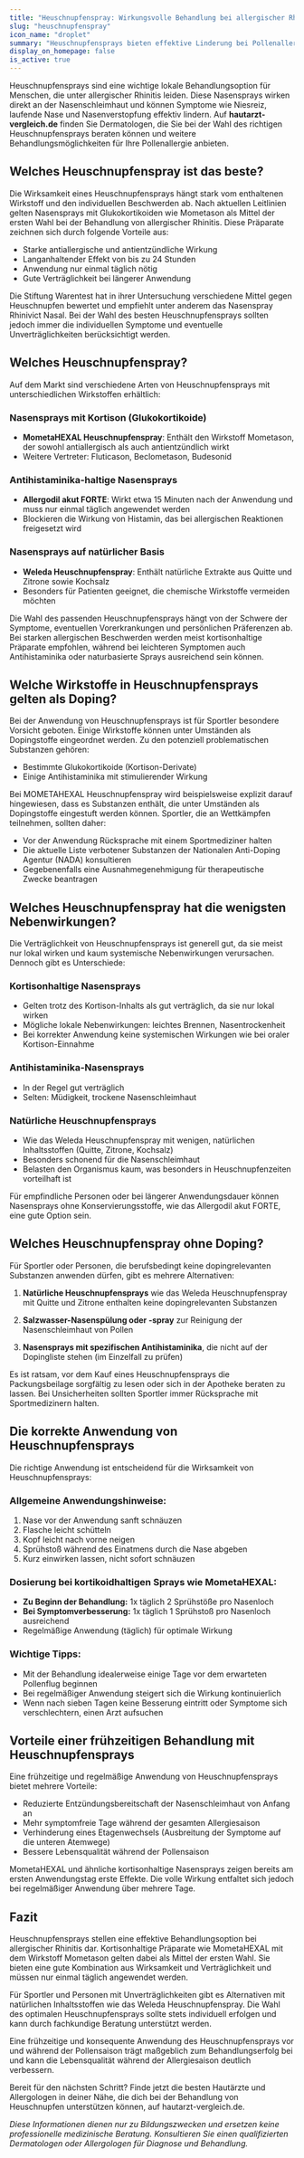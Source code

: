 ```yaml
---
title: "Heuschnupfenspray: Wirkungsvolle Behandlung bei allergischer Rhinitis"
slug: "heuschnupfenspray"
icon_name: "droplet"
summary: "Heuschnupfensprays bieten effektive Linderung bei Pollenallergien mit unterschiedlichen Wirkstoffen und Anwendungsempfehlungen für optimale Symptomkontrolle."
display_on_homepage: false
is_active: true
---
```


Heuschnupfensprays sind eine wichtige lokale Behandlungsoption für Menschen, die unter allergischer Rhinitis leiden. Diese Nasensprays wirken direkt an der Nasenschleimhaut und können Symptome wie Niesreiz, laufende Nase und Nasenverstopfung effektiv lindern. Auf **hautarzt-vergleich.de** finden Sie Dermatologen, die Sie bei der Wahl des richtigen Heuschnupfensprays beraten können und weitere Behandlungsmöglichkeiten für Ihre Pollenallergie anbieten.

## Welches Heuschnupfenspray ist das beste?

Die Wirksamkeit eines Heuschnupfensprays hängt stark vom enthaltenen Wirkstoff und den individuellen Beschwerden ab. Nach aktuellen Leitlinien gelten Nasensprays mit Glukokortikoiden wie Mometason als Mittel der ersten Wahl bei der Behandlung von allergischer Rhinitis. Diese Präparate zeichnen sich durch folgende Vorteile aus:

- Starke antiallergische und antientzündliche Wirkung
- Langanhaltender Effekt von bis zu 24 Stunden
- Anwendung nur einmal täglich nötig
- Gute Verträglichkeit bei längerer Anwendung

Die Stiftung Warentest hat in ihrer Untersuchung verschiedene Mittel gegen Heuschnupfen bewertet und empfiehlt unter anderem das Nasenspray Rhinivict Nasal. Bei der Wahl des besten Heuschnupfensprays sollten jedoch immer die individuellen Symptome und eventuelle Unverträglichkeiten berücksichtigt werden.

## Welches Heuschnupfenspray?

Auf dem Markt sind verschiedene Arten von Heuschnupfensprays mit unterschiedlichen Wirkstoffen erhältlich:

### Nasensprays mit Kortison (Glukokortikoide)

- **MometaHEXAL Heuschnupfenspray**: Enthält den Wirkstoff Mometason, der sowohl antiallergisch als auch antientzündlich wirkt
- Weitere Vertreter: Fluticason, Beclometason, Budesonid

### Antihistaminika-haltige Nasensprays

- **Allergodil akut FORTE**: Wirkt etwa 15 Minuten nach der Anwendung und muss nur einmal täglich angewendet werden
- Blockieren die Wirkung von Histamin, das bei allergischen Reaktionen freigesetzt wird

### Nasensprays auf natürlicher Basis

- **Weleda Heuschnupfenspray**: Enthält natürliche Extrakte aus Quitte und Zitrone sowie Kochsalz
- Besonders für Patienten geeignet, die chemische Wirkstoffe vermeiden möchten

Die Wahl des passenden Heuschnupfensprays hängt von der Schwere der Symptome, eventuellen Vorerkrankungen und persönlichen Präferenzen ab. Bei starken allergischen Beschwerden werden meist kortisonhaltige Präparate empfohlen, während bei leichteren Symptomen auch Antihistaminika oder naturbasierte Sprays ausreichend sein können.

## Welche Wirkstoffe in Heuschnupfensprays gelten als Doping?

Bei der Anwendung von Heuschnupfensprays ist für Sportler besondere Vorsicht geboten. Einige Wirkstoffe können unter Umständen als Dopingstoffe eingeordnet werden. Zu den potenziell problematischen Substanzen gehören:

- Bestimmte Glukokortikoide (Kortison-Derivate)
- Einige Antihistaminika mit stimulierender Wirkung

Bei MOMETAHEXAL Heuschnupfenspray wird beispielsweise explizit darauf hingewiesen, dass es Substanzen enthält, die unter Umständen als Dopingstoffe eingestuft werden können. Sportler, die an Wettkämpfen teilnehmen, sollten daher:

- Vor der Anwendung Rücksprache mit einem Sportmediziner halten
- Die aktuelle Liste verbotener Substanzen der Nationalen Anti-Doping Agentur (NADA) konsultieren
- Gegebenenfalls eine Ausnahmegenehmigung für therapeutische Zwecke beantragen

## Welches Heuschnupfenspray hat die wenigsten Nebenwirkungen?

Die Verträglichkeit von Heuschnupfensprays ist generell gut, da sie meist nur lokal wirken und kaum systemische Nebenwirkungen verursachen. Dennoch gibt es Unterschiede:

### Kortisonhaltige Nasensprays
- Gelten trotz des Kortison-Inhalts als gut verträglich, da sie nur lokal wirken
- Mögliche lokale Nebenwirkungen: leichtes Brennen, Nasentrockenheit
- Bei korrekter Anwendung keine systemischen Wirkungen wie bei oraler Kortison-Einnahme

### Antihistaminika-Nasensprays
- In der Regel gut verträglich
- Selten: Müdigkeit, trockene Nasenschleimhaut

### Natürliche Heuschnupfensprays
- Wie das Weleda Heuschnupfenspray mit wenigen, natürlichen Inhaltsstoffen (Quitte, Zitrone, Kochsalz)
- Besonders schonend für die Nasenschleimhaut
- Belasten den Organismus kaum, was besonders in Heuschnupfenzeiten vorteilhaft ist

Für empfindliche Personen oder bei längerer Anwendungsdauer können Nasensprays ohne Konservierungsstoffe, wie das Allergodil akut FORTE, eine gute Option sein.

## Welches Heuschnupfenspray ohne Doping?

Für Sportler oder Personen, die berufsbedingt keine dopingrelevanten Substanzen anwenden dürfen, gibt es mehrere Alternativen:

1. **Natürliche Heuschnupfensprays** wie das Weleda Heuschnupfenspray mit Quitte und Zitrone enthalten keine dopingrelevanten Substanzen

2. **Salzwasser-Nasenspülung oder -spray** zur Reinigung der Nasenschleimhaut von Pollen

3. **Nasensprays mit spezifischen Antihistaminika**, die nicht auf der Dopingliste stehen (im Einzelfall zu prüfen)

Es ist ratsam, vor dem Kauf eines Heuschnupfensprays die Packungsbeilage sorgfältig zu lesen oder sich in der Apotheke beraten zu lassen. Bei Unsicherheiten sollten Sportler immer Rücksprache mit Sportmedizinern halten.

## Die korrekte Anwendung von Heuschnupfensprays

Die richtige Anwendung ist entscheidend für die Wirksamkeit von Heuschnupfensprays:

### Allgemeine Anwendungshinweise:

1. Nase vor der Anwendung sanft schnäuzen
2. Flasche leicht schütteln
3. Kopf leicht nach vorne neigen
4. Sprühstoß während des Einatmens durch die Nase abgeben
5. Kurz einwirken lassen, nicht sofort schnäuzen

### Dosierung bei kortikoidhaltigen Sprays wie MometaHEXAL:

- **Zu Beginn der Behandlung:** 1x täglich 2 Sprühstöße pro Nasenloch
- **Bei Symptomverbesserung:** 1x täglich 1 Sprühstoß pro Nasenloch ausreichend
- Regelmäßige Anwendung (täglich) für optimale Wirkung

### Wichtige Tipps:

- Mit der Behandlung idealerweise einige Tage vor dem erwarteten Pollenflug beginnen
- Bei regelmäßiger Anwendung steigert sich die Wirkung kontinuierlich
- Wenn nach sieben Tagen keine Besserung eintritt oder Symptome sich verschlechtern, einen Arzt aufsuchen

## Vorteile einer frühzeitigen Behandlung mit Heuschnupfensprays

Eine frühzeitige und regelmäßige Anwendung von Heuschnupfensprays bietet mehrere Vorteile:

- Reduzierte Entzündungsbereitschaft der Nasenschleimhaut von Anfang an
- Mehr symptomfreie Tage während der gesamten Allergiesaison
- Verhinderung eines Etagenwechsels (Ausbreitung der Symptome auf die unteren Atemwege)
- Bessere Lebensqualität während der Pollensaison

MometaHEXAL und ähnliche kortisonhaltige Nasensprays zeigen bereits am ersten Anwendungstag erste Effekte. Die volle Wirkung entfaltet sich jedoch bei regelmäßiger Anwendung über mehrere Tage.

## Fazit

Heuschnupfensprays stellen eine effektive Behandlungsoption bei allergischer Rhinitis dar. Kortisonhaltige Präparate wie MometaHEXAL mit dem Wirkstoff Mometason gelten dabei als Mittel der ersten Wahl. Sie bieten eine gute Kombination aus Wirksamkeit und Verträglichkeit und müssen nur einmal täglich angewendet werden.

Für Sportler und Personen mit Unverträglichkeiten gibt es Alternativen mit natürlichen Inhaltsstoffen wie das Weleda Heuschnupfenspray. Die Wahl des optimalen Heuschnupfensprays sollte stets individuell erfolgen und kann durch fachkundige Beratung unterstützt werden.

Eine frühzeitige und konsequente Anwendung des Heuschnupfensprays vor und während der Pollensaison trägt maßgeblich zum Behandlungserfolg bei und kann die Lebensqualität während der Allergiesaison deutlich verbessern.

Bereit für den nächsten Schritt? Finde jetzt die besten Hautärzte und Allergologen in deiner Nähe, die dich bei der Behandlung von Heuschnupfen unterstützen können, auf hautarzt-vergleich.de.

*Diese Informationen dienen nur zu Bildungszwecken und ersetzen keine professionelle medizinische Beratung. Konsultieren Sie einen qualifizierten Dermatologen oder Allergologen für Diagnose und Behandlung.*

